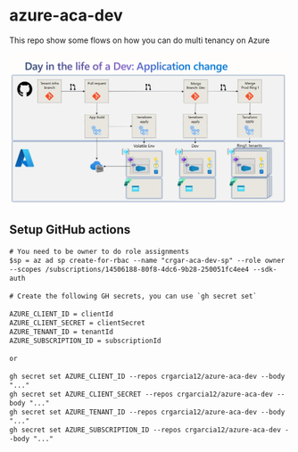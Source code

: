 # azure-aca-dev

This repo show some flows on how you can do multi tenancy on Azure

![DAy in the life of a dev Multi-Tenancy](readme-media/day-in-life-dev-app-changes.png)



## Setup GitHub actions
```
# You need to be owner to do role assignments
$sp = az ad sp create-for-rbac --name "crgar-aca-dev-sp" --role owner --scopes /subscriptions/14506188-80f8-4dc6-9b28-250051fc4ee4 --sdk-auth

# Create the following GH secrets, you can use `gh secret set`

AZURE_CLIENT_ID = clientId
AZURE_CLIENT_SECRET = clientSecret
AZURE_TENANT_ID = tenantId
AZURE_SUBSCRIPTION_ID = subscriptionId

or 

gh secret set AZURE_CLIENT_ID --repos crgarcia12/azure-aca-dev --body "..."
gh secret set AZURE_CLIENT_SECRET --repos crgarcia12/azure-aca-dev --body "..."
gh secret set AZURE_TENANT_ID --repos crgarcia12/azure-aca-dev --body "..."
gh secret set AZURE_SUBSCRIPTION_ID --repos crgarcia12/azure-aca-dev --body "..."

```